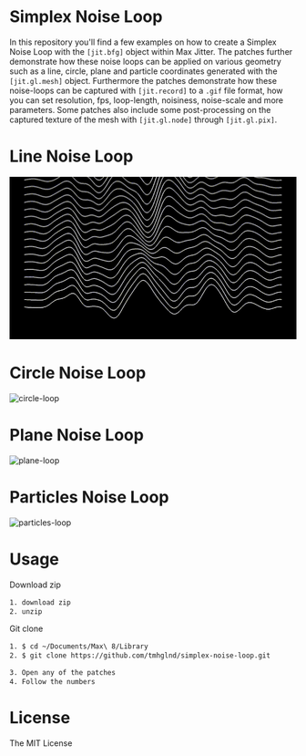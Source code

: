 # Simplex Noise Loop

In this repository you'll find a few examples on how to create a Simplex Noise Loop with the `[jit.bfg]` object within Max Jitter. The patches further demonstrate how these noise loops can be applied on various geometry such as a line, circle, plane and particle coordinates generated with the `[jit.gl.mesh]` object. Furthermore the patches demonstrate how these noise-loops can be captured with `[jit.record]` to a `.gif` file format, how you can set resolution, fps, loop-length, noisiness, noise-scale and more parameters. Some patches also include some post-processing on the captured texture of the mesh with `[jit.gl.node]` through `[jit.gl.pix]`.

# Line Noise Loop

![line-loop](./media/line-noise-loop.gif)

# Circle Noise Loop

![circle-loop](./media/circle-noise-loop.gif)
# Plane Noise Loop

![plane-loop](./media/plane-noise-loop.gif)

# Particles Noise Loop

![particles-loop](./media/particle-noise-loop.gif)


# Usage

Download zip
```
1. download zip
2. unzip
```
Git clone
```
1. $ cd ~/Documents/Max\ 8/Library
2. $ git clone https://github.com/tmhglnd/simplex-noise-loop.git
```

```
3. Open any of the patches
4. Follow the numbers
```

# License

The MIT License

